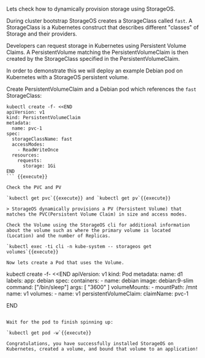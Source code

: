 Lets check how to dynamically provision storage using
StorageOS.

During cluster bootstrap StorageOS creates a StorageClass called `fast`. A
StorageClass is a Kubernetes construct that describes different "classes" of
Storage and their providers.

Developers can request storage in Kubernetes using Persistent Volume Claims. A
PersistentVolume matching the PersistentVolumeClaim is then created by the
StorageClass specified in the PersistentVolumeClaim.

In order to demonstrate this we will deploy an example Debian pod on Kubernetes with 
a StorageOS persistent volume.

Create PersistentVolumeClaim and a Debian pod which references the `fast` StorageClass:

```
kubectl create -f- <<END
apiVersion: v1
kind: PersistentVolumeClaim
metadata:
  name: pvc-1
spec:
  storageClassName: fast
  accessModes:
    - ReadWriteOnce
  resources:
    requests:
      storage: 1Gi
END
``` {{execute}}

Check the PVC and PV

`kubectl get pvc`{{execute}} and `kubectl get pv`{{execute}}

> StorageOS dynamically provisions a PV (Persistent Volume) that matches the PVC(Persistent Volume Claim) in size and access modes.

Check the Volume using the StorageOS cli for additional information about the volume such as where the primary volume is located (Location) and the number of Replicas.

`kubectl exec -ti cli -n kube-system -- storageos get volumes`{{execute}}

Now lets create a Pod that uses the Volume.

```
kubectl create -f- <<END
apiVersion: v1
kind: Pod
metadata:
  name: d1
  labels:
    app: debian
spec:
  containers:
    - name: debian
      image: debian:9-slim
      command: ["/bin/sleep"]
      args: [ "3600" ]
      volumeMounts:
        - mountPath: /mnt
          name: v1
  volumes:
    - name: v1
      persistentVolumeClaim:
        claimName: pvc-1

END
``` {{execute}}

Wait for the pod to finish spinning up:

`kubectl get pod -w`{{execute}}

Congratulations, you have successfully installed StorageOS on Kubernetes, created a volume, and bound that volume to an application!